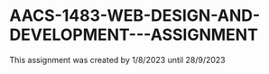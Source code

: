 # AACS-1483-WEB-DESIGN-AND-DEVELOPMENT---ASSIGNMENT
This assignment was created by  1/8/2023 until 28/9/2023
